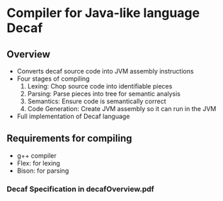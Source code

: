 # Compiler for Java-like language Decaf
## Overview
  - Converts decaf source code into JVM assembly instructions
  - Four stages of compiling
    1. Lexing: Chop source code into identifiable pieces
    2. Parsing: Parse pieces into tree for semantic analysis
    3. Semantics: Ensure code is semantically correct
    4. Code Generation: Create JVM assembly so it can run in the JVM
  - Full implementation of Decaf language
## Requirements for compiling
  - g++ compiler
  - Flex: for lexing
  - Bison: for parsing
### Decaf Specification in decafOverview.pdf
